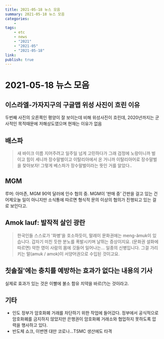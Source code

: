 ```yaml
---
title: 2021-05-18 뉴스 모음
summary: 2021-05-18 뉴스 모음
categories:
    - 
tags:
    - etc
    - news
    - "2021"
    - "2021-05"
    - "2021-05-18"
link: 
publish: true
---
```


# 2021-05-18 뉴스 모음

## 이스라엘-가자지구의 구글맵 위성 사진이 흐린 이유

두번째 사진의 오른쪽인 평양이 잘 보이는데 비해 위성사진이 흐린데, 2020년까지는 군사적인 목적때문에 저해상도였으며 현재는 이유가 없음

## 배스파

> 새 바이크 이름 지어주려고 일주일 넘게 고민하다가 그래 검정에 노랑이니까 벌이고 힘이 세니까 장수말벌이고 이탈리아에서 온 거니까 이탈리아어로 장수말벌을 찾아보자! 그렇게 베스파가 장수말벌이라는 뜻인 거를 알았다..

## MGM

루머: 아마존, MGM 90억 달러에 인수 협의 중. MGM이 ‘판매 중’ 간판을 걸고 있는 건 어제오늘 일이 아니지만 소식통에 따르면 형식적 문의 이상의 협의가 진행되고 있는 걸로 보인다고.

## Amok lauf: 발작적 살인 광란

> 한국인들 스스로가 '화병'을 호소하듯이, 말레이 문화권에는 meng-âmuk이 있습니다. 갑자기 미친 듯한 분노를 폭발시키며 날뛰는 증상이지요. (문화권 설화에 따르면) 악한 영이 사람의 몸에 깃들어 일어나는... 일종의 신병입니다. 그걸 가리키는 말(amuk / amok)이 서양어권으로 수입된 것이고요.

## 칫솔질'에는 충치를 예방하는 효과가 없다는 내용의 기사

실제로 효과가 있는 것은 이빨에 불소 함유 치약을 바르(?)는 것이라고.

## 기타

- 인도 정부가 암호화폐 거래를 차단하기 위한 작업에 들어갔다. 정부에서 공식적으로 암호화폐를 금지하지 않았지만 은행권이 암호화폐 거래소와 협업하지 못하도록 압력을 행사하고 있다.
- 반도체 쇼크, 이번엔 대만 코로나…TSMC 생산에도 타격
